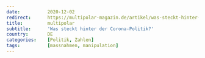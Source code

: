 ```yaml
---
date:          2020-12-02
redirect:      https://multipolar-magazin.de/artikel/was-steckt-hinter-der-corona-politik
title:         multipolar
subtitle:      'Was steckt hinter der Corona-Politik?'
country:       DE
categories:    [Politik, Zahlen]
tags:          [massnahmen, manipulation]
---
```

